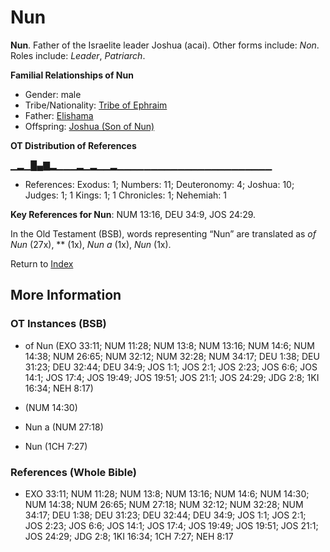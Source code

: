 # Nun
**Nun**. 
Father of the Israelite leader Joshua (acai). 
Other forms include: 
*Non*. 
Roles include: 
_Leader_, _Patriarch_. 




**Familial Relationships of Nun**


* Gender: male
* Tribe/Nationality: [Tribe of Ephraim](../../../groups/md/acai/Ephraim.md)
* Father: [Elishama](Elishama.md)
* Offspring: [Joshua (Son of Nun)](Joshua.2.md)


**OT Distribution of References**

▁▂▁█▄▇▂▁▁▁▂▁▂▁▁▂▁▁▁▁▁▁▁▁▁▁▁▁▁▁▁▁▁▁▁▁▁▁▁
* References: Exodus: 1; Numbers: 11; Deuteronomy: 4; Joshua: 10; Judges: 1; 1 Kings: 1; 1 Chronicles: 1; Nehemiah: 1



**Key References for Nun**: 
NUM 13:16, DEU 34:9, JOS 24:29. 


In the Old Testament (BSB), words representing “Nun” are translated as 
*of Nun* (27x), ** (1x), *Nun a* (1x), *Nun* (1x). 




Return to [Index](00-Index.md)

## More Information

### OT Instances (BSB)

* of Nun (EXO 33:11; NUM 11:28; NUM 13:8; NUM 13:16; NUM 14:6; NUM 14:38; NUM 26:65; NUM 32:12; NUM 32:28; NUM 34:17; DEU 1:38; DEU 31:23; DEU 32:44; DEU 34:9; JOS 1:1; JOS 2:1; JOS 2:23; JOS 6:6; JOS 14:1; JOS 17:4; JOS 19:49; JOS 19:51; JOS 21:1; JOS 24:29; JDG 2:8; 1KI 16:34; NEH 8:17)

*  (NUM 14:30)

* Nun a (NUM 27:18)

* Nun (1CH 7:27)



### References (Whole Bible)

* EXO 33:11; NUM 11:28; NUM 13:8; NUM 13:16; NUM 14:6; NUM 14:30; NUM 14:38; NUM 26:65; NUM 27:18; NUM 32:12; NUM 32:28; NUM 34:17; DEU 1:38; DEU 31:23; DEU 32:44; DEU 34:9; JOS 1:1; JOS 2:1; JOS 2:23; JOS 6:6; JOS 14:1; JOS 17:4; JOS 19:49; JOS 19:51; JOS 21:1; JOS 24:29; JDG 2:8; 1KI 16:34; 1CH 7:27; NEH 8:17



